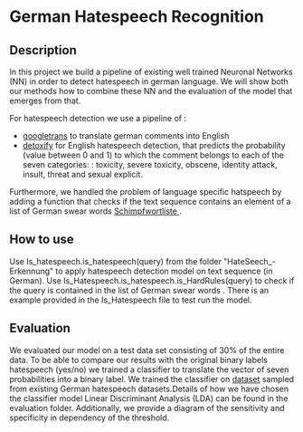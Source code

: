 # German Hatespeech Recognition

## Description
In this project we build a pipeline of existing well trained Neuronal Networks (NN) in order to detect hatespeech in german language. We will show both our methods how to combine these NN and the evaluation of the model that emerges from that.

For hatespeech detection we use a pipeline of :
* [googletrans](https://pypi.org/project/googletrans/) to translate german comments into English 
* [detoxify](https://github.com/unitaryai/detoxify) for English hatespeech detection, that predicts the probability (value between 0 and 1) to which the comment belongs to each of the seven categories: : toxicity, severe toxicity, obscene, identity attack, insult, threat and sexual explicit.

Furthermore, we handled the problem of language specific hatspeech by adding a function that checks if the text sequence contains an element of a list of German swear words [ Schimpfwortliste ](https://www.woltlab.com/community/thread/5044-schimpfwortliste-f%C3%BCr-die-option-zensur/).

## How to use

Use Is_hatespeech.is_hatespeech(query) from the folder "HateSeech_-Erkennung" to apply hatespeech detection model on text sequence (in German). Use Is_Hatespeech.is_hatespeech.is_HardRules(query) to check if the query is contained in the list of German swear words . There is an example provided in the Is_Hatespeech file to test run the model.

## Evaluation
We evaluated our model on a test data set consisting of 30% of the entire data. To be able to compare our results with the original binary labels hatespeech (yes/no) we trained a classifier to translate the vector of seven probabilities into a binary label. We trained the classifier on [dataset](https://github.com/valerieholtz/Hate-Speech-Detector) sampled from existing German hatespeech datasets.Details of how we have chosen the classifier model Linear Discriminant Analysis (LDA) can be found in the evaluation folder. Additionally, we provide a diagram of the sensitivity and specificity in dependency of the threshold.
